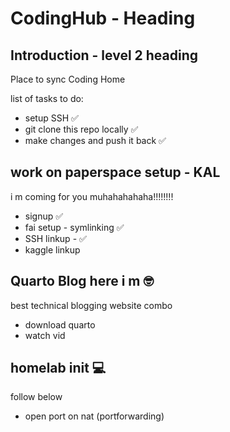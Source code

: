 # CodingHub - Heading 

## Introduction - level 2 heading 

Place to sync Coding Home

list of tasks to do: 
- setup SSH ✅
- git clone this repo locally ✅
- make changes and push it back ✅

## work on paperspace setup - KAL
i m coming for you muhahahahaha!!!!!!!!
- signup ✅
- fai setup - symlinking ✅
- SSH linkup - ✅
- kaggle linkup

## Quarto Blog here i m 🤓
 best technical blogging website combo 
 - download quarto
 - watch vid

## homelab init 💻
follow below
- open port on nat (portforwarding)
